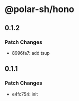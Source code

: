 # @polar-sh/hono

## 0.1.2

### Patch Changes

- 8996fa7: add tsup

## 0.1.1

### Patch Changes

- e4fc754: init
